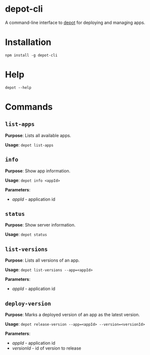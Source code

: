 depot-cli
=======

A command-line interface to [depot](https://github.com/bosgood/depot) for deploying and managing apps.

# Installation

```shell
npm install -g depot-cli
```

# Help

```shell
depot --help
```

# Commands

## `list-apps`

**Purpose**: Lists all available apps.

**Usage**: `depot list-apps`

## `info`

**Purpose**: Show app information.

**Usage**: `depot info <appId>`

**Parameters**:

  * *appId* - application id

## `status`

**Purpose**: Show server information.

**Usage**: `depot status`

## `list-versions`

**Purpose**: Lists all versions of an app.

**Usage**: `depot list-versions --app=<appId>`

**Parameters**:

  * *appId* - application id

## `deploy-version`

**Purpose**: Marks a deployed version of an app as the latest version.

**Usage**: `depot release-version --app=<appId> --version=<versionId>`

**Parameters**:

  * *appId* - application id
  * *versionId* - id of version to release
